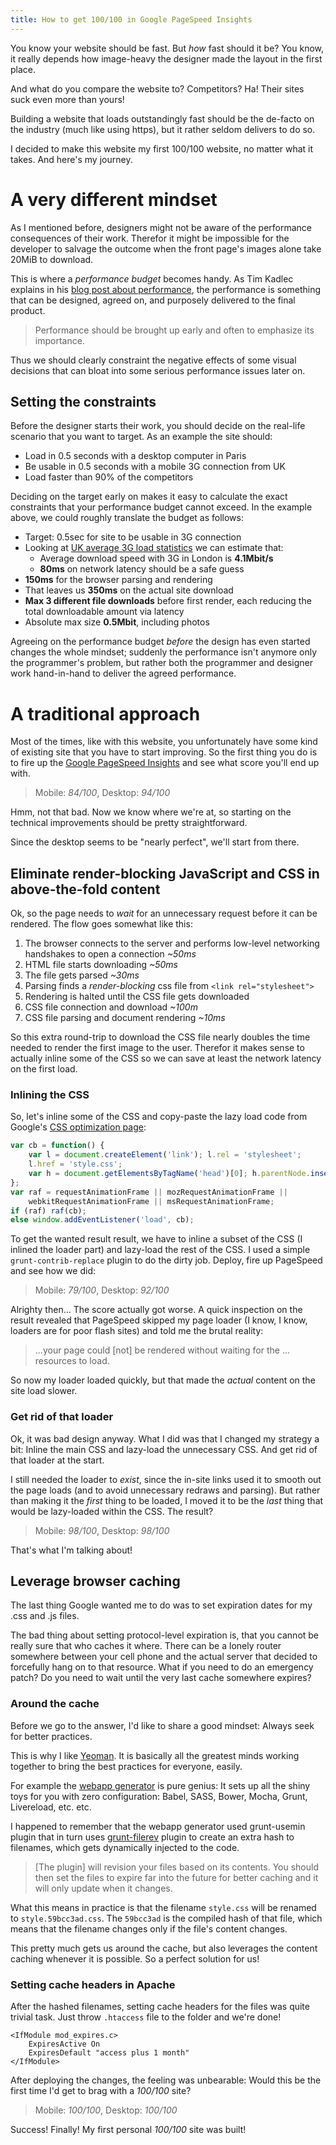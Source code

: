 ```yaml
---
title: How to get 100/100 in Google PageSpeed Insights
---
```


You know your website should be fast. But *how* fast should it be? You know,
it really depends how image-heavy the designer made the layout in the first
place.

And what do you compare the website to? Competitors? Ha! Their sites suck even
more than yours!

Building a website that loads outstandingly fast should be the de-facto on the
industry (much like using https), but it rather seldom delivers to do so.

I decided to make this website my first 100/100 website, no matter what it
takes. And here's my journey.

# A very different mindset

As I mentioned before, designers might not be aware of the performance 
consequences of their work. Therefor it might be impossible for the developer to
salvage the outcome when the front page's images alone take 20MiB to download.

This is where a *performance budget* becomes handy. As Tim Kadlec explains in
his [blog post about performance][perf-budget], the performance is something
that can be designed, agreed on, and purposely delivered to the final product.

> Performance should be brought up early and often to emphasize its importance.

Thus we should clearly constraint the negative effects of some visual decisions
that can bloat into some serious performance issues later on.

## Setting the constraints

Before the designer starts their work, you should decide on the real-life
scenario that you want to target. As an example the site should:

* Load in 0.5 seconds with a desktop computer in Paris
* Be usable in 0.5 seconds with a mobile 3G connection from UK
* Load faster than 90% of the competitors

Deciding on the target early on makes it easy to calculate the exact constraints
that your performance budget cannot exceed. In the example above, we could
roughly translate the budget as follows:

* Target: 0.5sec for site to be usable in 3G connection
* Looking at [UK average 3G load statistics][3g-charts] we can estimate that:
  * Average download speed with 3G in London is **4.1Mbit/s**
  * **80ms** on network latency should be a safe guess
* **150ms** for the browser parsing and rendering
* That leaves us **350ms** on the actual site download
* **Max 3 different file downloads** before first render, each reducing the
  total downloadable amount via latency
* Absolute max size **0.5Mbit**, including photos

Agreeing on the performance budget *before* the design has even started changes
the whole mindset; suddenly the performance isn't anymore only the programmer's
problem, but rather both the programmer and designer work hand-in-hand to
deliver the agreed performance.

# A traditional approach

Most of the times, like with this website, you unfortunately have some kind of
existing site that you have to start improving. So the first thing you do is
to fire up the [Google PageSpeed Insights][pagespeed] and see what score you'll
end up with.

> Mobile: *84/100*, Desktop: *94/100*

Hmm, not that bad. Now we know where we're at, so starting on the technical
improvements should be pretty straightforward.

Since the desktop seems to be "nearly perfect", we'll start from there.

## Eliminate render-blocking JavaScript and CSS in above-the-fold content

Ok, so the page needs to *wait* for an unnecessary request before it can be
rendered. The flow goes somewhat like this:

1. The browser connects to the server and performs low-level networking
   handshakes to open a connection _~50ms_
2. HTML file starts downloading _~50ms_
3. The file gets parsed _~30ms_
4. Parsing finds a *render-blocking* css file from `<link rel="stylesheet">`
5. Rendering is halted until the CSS file gets downloaded
6. CSS file connection and download _~100m_
7. CSS file parsing and document rendering _~10ms_

So this extra round-trip to download the CSS file nearly doubles the time needed
to render the first image to the user. Therefor it makes sense to actually
inline some of the CSS so we can save at least the network latency on the first
load.

### Inlining the CSS

So, let's inline some of the CSS and copy-paste the lazy load code from Google's
[CSS optimization page][google-css-opt]:
```javascript
var cb = function() {
    var l = document.createElement('link'); l.rel = 'stylesheet';
    l.href = 'style.css';
    var h = document.getElementsByTagName('head')[0]; h.parentNode.insertBefore(l, h);
};
var raf = requestAnimationFrame || mozRequestAnimationFrame ||
    webkitRequestAnimationFrame || msRequestAnimationFrame;
if (raf) raf(cb);
else window.addEventListener('load', cb);
```

To get the wanted result result, we have to inline a subset of the CSS (I
inlined the loader part) and lazy-load the rest of the CSS. I used a simple
`grunt-contrib-replace` plugin to do the dirty job. Deploy, fire up PageSpeed
and see how we did:

> Mobile: *79/100*, Desktop: *92/100*

Alrighty then... The score actually got worse. A quick inspection on the result
revealed that PageSpeed skipped my page loader (I know, I know, loaders are for
poor flash sites) and told me the brutal reality:

> ...your page could [not] be rendered without waiting for the ... resources
  to load.

So now my loader loaded quickly, but that made the *actual* content on the site
load slower.

### Get rid of that loader

Ok, it was bad design anyway. What I did was that I changed my strategy a bit:
Inline the main CSS and lazy-load the unnecessary CSS. And get rid of that
loader at the start.

I still needed the loader to *exist*, since the in-site links used it to smooth
out the page loads (and to avoid unnecessary redraws and parsing). But rather
than making it the *first* thing to be loaded, I moved it to be the *last* thing
that would be lazy-loaded within the CSS. The result?

> Mobile: *98/100*, Desktop: *98/100*

That's what I'm talking about!

## Leverage browser caching

The last thing Google wanted me to do was to set expiration dates for my .css
and .js files.

The bad thing about setting protocol-level expiration is, that you cannot be
really sure that who caches it where. There can be a lonely router somewhere
between your cell phone and the actual server that decided to forcefully hang
on to that resource. What if you need to do an emergency patch? Do you need to
wait until the very last cache somewhere expires?

### Around the cache

Before we go to the answer, I'd like to share a good mindset: Always seek for
better practices.

This is why I like [Yeoman](http://yeoman.io/). It is basically all the greatest
minds working together to bring the best practices for everyone, easily.

For example the [webapp generator][webapp-gen] is pure genius: It sets up all
the shiny toys for you with zero configuration: Babel, SASS, Bower, Mocha,
Grunt, Livereload, etc. etc.

I happened to remember that the webapp generator used grunt-usemin
plugin that in turn uses [grunt-filerev][grunt-filerev] plugin to create an
extra hash to filenames, which gets dynamically injected to the code.

> [The plugin] will revision your files based on its contents. You should then
  set the files to expire far into the future for better caching and it will
  only update when it changes.

What this means in practice is that the filename `style.css` will be renamed to
`style.59bcc3ad.css`. The `59bcc3ad` is the compiled hash of that file, which
means that the filename changes only if the file's content changes.

This pretty much gets us around the cache, but also leverages the content
caching whenever it is possible. So a perfect solution for us!

### Setting cache headers in Apache

After the hashed filenames, setting cache headers for the files was quite
trivial task. Just throw `.htaccess` file to the folder and we're done!

```
<IfModule mod_expires.c>
    ExpiresActive On
    ExpiresDefault "access plus 1 month"
</IfModule>
```

After deploying the changes, the feeling was unbearable: Would this be the first
time I'd get to brag with a _100/100_ site?

> Mobile: *100/100*, Desktop: *100/100*

Success! Finally! My first personal _100/100_ site was built!


[perf-budget]:https://timkadlec.com/2013/01/setting-a-performance-budget/
[3g-charts]:http://media.ofcom.org.uk/news/2014/3g-4g-bb-speeds/
[pagespeed]:https://developers.google.com/speed/pagespeed/insights/
[google-css-opt]:https://developers.google.com/speed/docs/insights/OptimizeCSSDelivery#example
[webapp-gen]:https://github.com/yeoman/generator-webapp
[grunt-usemin]:https://www.npmjs.com/package/grunt-usemin
[grunt-filerev]:https://github.com/yeoman/grunt-filerev
